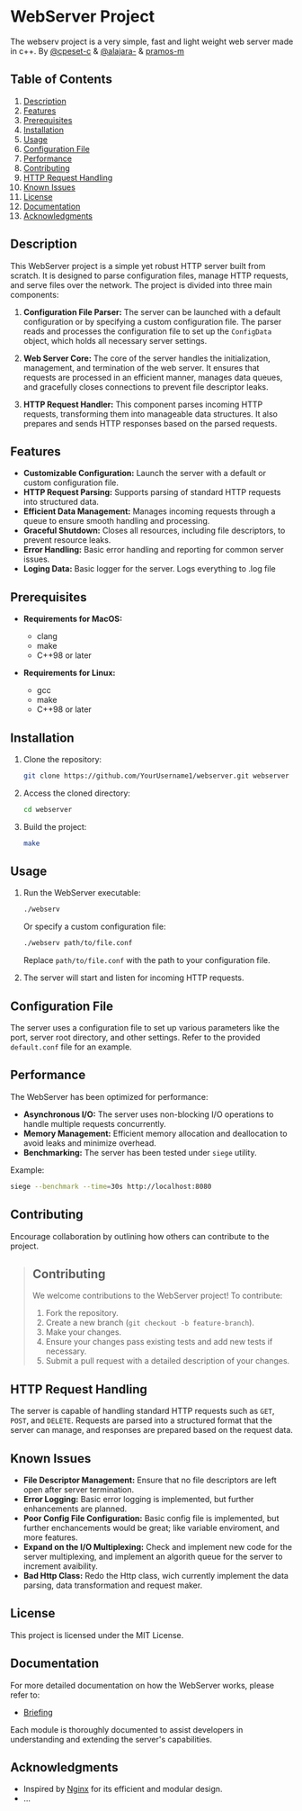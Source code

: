 # WebServer Project

The webserv project is a very simple, fast and light weight web server made in c++. By [@cpeset-c](https://github.com/ElPatatin) & [@alajara-](https://github.com/LAG-jara) & [pramos-m](https://github.com/pramos-m)

## Table of Contents

1. [Description](#description)
2. [Features](#features)
3. [Prerequisites](#prerequisites)
4. [Installation](#installation)
5. [Usage](#usage)
6. [Configuration File](#configuration-file)
7. [Performance](#performance)
8. [Contributing](#contributing)
9. [HTTP Request Handling](#http-request-handling)
10. [Known Issues](#known-issues)
11. [License](#license)
12. [Documentation](#Documentation)
13. [Acknowledgments](#Acknowledgments)

## Description

This WebServer project is a simple yet robust HTTP server built from scratch. It is designed to parse configuration files, manage HTTP requests, and serve files over the network. The project is divided into three main components:

1. **Configuration File Parser:** The server can be launched with a default configuration or by specifying a custom configuration file. The parser reads and processes the configuration file to set up the `ConfigData` object, which holds all necessary server settings.

2. **Web Server Core:** The core of the server handles the initialization, management, and termination of the web server. It ensures that requests are processed in an efficient manner, manages data queues, and gracefully closes connections to prevent file descriptor leaks.

3. **HTTP Request Handler:** This component parses incoming HTTP requests, transforming them into manageable data structures. It also prepares and sends HTTP responses based on the parsed requests.

## Features

- **Customizable Configuration:** Launch the server with a default or custom configuration file.
- **HTTP Request Parsing:** Supports parsing of standard HTTP requests into structured data.
- **Efficient Data Management:** Manages incoming requests through a queue to ensure smooth handling and processing.
- **Graceful Shutdown:** Closes all resources, including file descriptors, to prevent resource leaks.
- **Error Handling:** Basic error handling and reporting for common server issues.
- **Loging Data:** Basic logger for the server. Logs everything to .log file

## Prerequisites

- **Requirements for MacOS:**
    - clang
    - make
    - C++98 or later
  
- **Requirements for Linux:**
    - gcc
    - make
    - C++98 or later

## Installation

1. Clone the repository:
    ```bash
    git clone https://github.com/YourUsername1/webserver.git webserver
    ```
2. Access the cloned directory:
    ```bash
    cd webserver
    ```  
3. Build the project:
    ```bash
    make
    ```

## Usage

1. Run the WebServer executable:
    ```bash
    ./webserv
    ```
    Or specify a custom configuration file:
    ```bash
    ./webserv path/to/file.conf
    ```
    Replace `path/to/file.conf` with the path to your configuration file.

2. The server will start and listen for incoming HTTP requests.

## Configuration File

The server uses a configuration file to set up various parameters like the port, server root directory, and other settings. Refer to the provided `default.conf` file for an example.

## Performance

The WebServer has been optimized for performance:

- **Asynchronous I/O:** The server uses non-blocking I/O operations to handle multiple requests concurrently.
- **Memory Management:** Efficient memory allocation and deallocation to avoid leaks and minimize overhead.
- **Benchmarking:** The server has been tested under `siege` utility.

Example:
```bash
siege --benchmark --time=30s http://localhost:8080
```

## Contributing
Encourage collaboration by outlining how others can contribute to the project.

> ## Contributing
> We welcome contributions to the WebServer project! To contribute:
> 1. Fork the repository.
> 2. Create a new branch (`git checkout -b feature-branch`).
> 3. Make your changes.
> 4. Ensure your changes pass existing tests and add new tests if necessary.
> 5. Submit a pull request with a detailed description of your changes.

<!-- Please make sure to follow our [Code of Conduct](link-to-code-of-conduct) and [Contributing Guidelines](link-to-contributing-guidelines). -->

## HTTP Request Handling

The server is capable of handling standard HTTP requests such as `GET`, `POST`, and `DELETE`. Requests are parsed into a structured format that the server can manage, and responses are prepared based on the request data.

## Known Issues

- **File Descriptor Management:** Ensure that no file descriptors are left open after server termination.
- **Error Logging:** Basic error logging is implemented, but further enhancements are planned.
- **Poor Config File Configuration:** Basic config file is implemented, but further enchancements would be great; like variable enviroment, and more features.
- **Expand on the I/O Multiplexing:** Check and implement new code for the server multiplexing, and implement an algorith queue for the server to increment avaibility.
- **Bad Http Class:** Redo the Http class, wich currently implement the data parsing, data transformation and request maker.

## License

This project is licensed under the MIT License.

## Documentation

For more detailed documentation on how the WebServer works, please refer to:

- [Briefing](./documentation/Briefing.md)

Each module is thoroughly documented to assist developers in understanding and extending the server's capabilities.


## Acknowledgments

- Inspired by [Nginx](https://nginx.org/) for its efficient and modular design.
- ...
